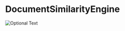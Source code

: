 # DocumentSimilarityEngine

![Optional Text](../master/images/A_possible_architecture_of_a_machine_learning_engine.PNG)

